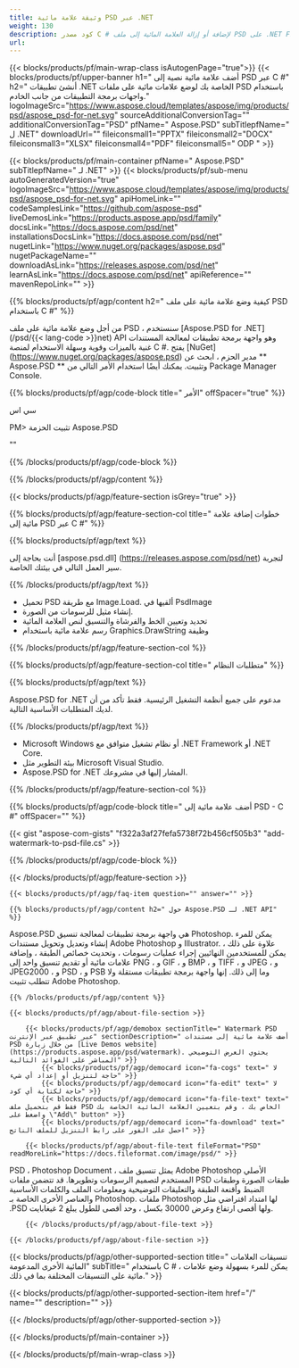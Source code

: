 ```yaml
---
title: وثيقة علامة مائية PSD عبر .NET
weight: 130
description: كود مصدر C # لإضافة أو إزالة العلامة المائية إلى ملف PSD على .NET Framework ، .NET Core.
url: 
---
```


{{< blocks/products/pf/main-wrap-class isAutogenPage="true">}}
{{< blocks/products/pf/upper-banner h1=" أضف علامة مائية نصية إلى PSD عبر C #" h2=" أنشئ تطبيقات .NET الخاصة بك لوضع علامات مائية على ملفات PSD باستخدام واجهات برمجة التطبيقات من جانب الخادم." logoImageSrc="https://www.aspose.cloud/templates/aspose/img/products/psd/aspose_psd-for-net.svg" sourceAdditionalConversionTag="" additionalConversionTag="PSD" pfName=" Aspose.PSD" subTitlepfName=" ل .NET" downloadUrl="" fileiconsmall1="PPTX" fileiconsmall2="DOCX" fileiconsmall3="XLSX" fileiconsmall4="PDF" fileiconsmall5=" ODP " >}}

{{< blocks/products/pf/main-container pfName=" Aspose.PSD" subTitlepfName=" لـ .NET" >}}
{{< blocks/products/pf/sub-menu autoGeneratedVersion="true" logoImageSrc="https://www.aspose.cloud/templates/aspose/img/products/psd/aspose_psd-for-net.svg" apiHomeLink="" codeSamplesLink="https://github.com/aspose-psd" liveDemosLink="https://products.aspose.app/psd/family" docsLink="https://docs.aspose.com/psd/net" installationsDocsLink="https://docs.aspose.com/psd/net" nugetLink="https://www.nuget.org/packages/aspose.psd" nugetPackageName="" downloadAsLink="https://releases.aspose.com/psd/net" learnAsLink="https://docs.aspose.com/psd/net" apiReference="" mavenRepoLink="" >}}

{{% blocks/products/pf/agp/content h2=" كيفية وضع علامة مائية على ملف PSD باستخدام C #" %}}

 من أجل وضع علامة مائية على ملف PSD ، سنستخدم
 [Aspose.PSD for .NET] (/psd/{{< lang-code >}}net)
 API وهو واجهة برمجة تطبيقات لمعالجة المستندات غنية بالميزات وقوية وسهلة الاستخدام لمنصة C #. يفتح
 [NuGet] (https://www.nuget.org/packages/aspose.psd)
 مدير الحزم ، ابحث عن
 ** Aspose.PSD **
 وتثبيت. يمكنك أيضًا استخدام الأمر التالي من Package Manager Console.

{{% blocks/products/pf/agp/code-block title=" الأمر" offSpacer="true" %}}

سي اس

PM> تثبيت الحزمة Aspose.PSD

""

{{% /blocks/products/pf/agp/code-block %}}

{{% /blocks/products/pf/agp/content %}}

{{< blocks/products/pf/agp/feature-section isGrey="true" >}}

{{% blocks/products/pf/agp/feature-section-col title=" خطوات إضافة علامة مائية إلى PSD عبر C #" %}}

{{% blocks/products/pf/agp/text %}}

 أنت بحاجة إلى
 [aspose.psd.dll] (https://releases.aspose.com/psd/net)
 لتجربة سير العمل التالي في بيئتك الخاصة.

{{% /blocks/products/pf/agp/text %}}

+ تحميل PSD مع طريقة Image.Load. ألقيها في PsdImage
+ إنشاء مثيل للرسومات من الصورة.
+ تحديد وتعيين الخط والفرشاة والتنسيق لنص العلامة المائية
+ رسم علامة مائية باستخدام Graphics.DrawString وظيفة

{{% /blocks/products/pf/agp/feature-section-col %}}

{{% blocks/products/pf/agp/feature-section-col title=" متطلبات النظام" %}}

{{% blocks/products/pf/agp/text %}}

 Aspose.PSD for .NET مدعوم على جميع أنظمة التشغيل الرئيسية. فقط تأكد من أن لديك المتطلبات الأساسية التالية.

{{% /blocks/products/pf/agp/text %}}

- Microsoft Windows أو نظام تشغيل متوافق مع .NET Framework أو .NET Core.
- بيئة التطوير مثل Microsoft Visual Studio.
- Aspose.PSD for .NET المشار إليها في مشروعك.

{{% /blocks/products/pf/agp/feature-section-col %}}

{{% blocks/products/pf/agp/code-block title=" أضف علامة مائية إلى PSD - C #" offSpacer="" %}}

{{< gist "aspose-com-gists" "f322a3af27fefa5738f72b456cf505b3" "add-watermark-to-psd-file.cs" >}}

{{% /blocks/products/pf/agp/code-block %}}

{{< /blocks/products/pf/agp/feature-section >}}

    {{< blocks/products/pf/agp/faq-item question="" answer="" >}}
 

<!-- aboutfile Starts -->

    {{% blocks/products/pf/agp/content h2=" حول Aspose.PSD لـ .NET API" %}}

 Aspose.PSD هي واجهة برمجة تطبيقات لمعالجة تنسيق Photoshop. يمكن للمرء إنشاء وتعديل وتحويل مستندات Adobe Photoshop و Illustrator. علاوة على ذلك ، يمكن للمستخدمين النهائيين إجراء عمليات رسومات ، وتحديث خصائص الطبقة ، وإضافة علامات مائية أو تقديم تنسيق واحد إلى PNG ، و GIF ، و BMP ، و TIFF ، و JPEG ، و JPEG2000 ، و PSD ، و PSB وما إلى ذلك. إنها واجهة برمجة تطبيقات مستقلة ولا تتطلب تثبيت Adobe Photoshop.



    {{% /blocks/products/pf/agp/content %}}

    {{< blocks/products/pf/agp/about-file-section >}}

        {{< blocks/products/pf/agp/demobox sectionTitle=" Watermark PSD عبر تطبيق عبر الإنترنت" sectionDescription=" أضف علامة مائية إلى مستندات PSD من خلال زيارة [Live Demos website] (https://products.aspose.app/psd/watermark). يحتوي العرض التوضيحي المباشر على الفوائد التالية" >}}
            {{< blocks/products/pf/agp/democard icon="fa-cogs" text=" لا حاجة لتنزيل أو إعداد أي شيء" >}}
            {{< blocks/products/pf/agp/democard icon="fa-edit" text=" لا حاجة لكتابة أي كود" >}}
            {{< blocks/products/pf/agp/democard icon="fa-file-text" text=" فقط قم بتحميل ملف PSD الخاص بك ، وقم بتعيين العلامة المائية الخاصة بك واضغط على \"Add\" button" >}}
            {{< blocks/products/pf/agp/democard icon="fa-download" text=" احصل على الفور على رابط التنزيل للملف الناتج" >}}

        {{< blocks/products/pf/agp/about-file-text fileFormat="PSD" readMoreLink="https://docs.fileformat.com/image/psd/" >}}
PSD ، Photoshop Document ، يمثل تنسيق ملف Adobe Photoshop الأصلي المستخدم لتصميم الرسومات وتطويرها. قد تتضمن ملفات PSD طبقات الصورة وطبقات الضبط وأقنعة الطبقة والتعليقات التوضيحية ومعلومات الملف والكلمات الأساسية والعناصر الأخرى الخاصة بـ Photoshop. ملفات Photoshop لها امتداد افتراضي مثل .PSD ولها أقصى ارتفاع وعرض 30000 بكسل ، وحد أقصى للطول يبلغ 2 غيغابايت.

        {{< /blocks/products/pf/agp/about-file-text >}}

    {{< /blocks/products/pf/agp/about-file-section >}}

<!-- aboutfile Ends -->

{{< blocks/products/pf/agp/other-supported-section title=" تنسيقات العلامات المائية الأخرى المدعومة" subTitle=" باستخدام C # ، يمكن للمرء بسهولة وضع علامات مائية على التنسيقات المختلفة بما في ذلك." >}}

{{< blocks/products/pf/agp/other-supported-section-item href="/" name="" description="" >}}

{{< /blocks/products/pf/agp/other-supported-section >}}

{{< /blocks/products/pf/main-container >}}
    
{{< /blocks/products/pf/main-wrap-class >}}
